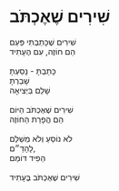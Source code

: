 # שִׁירִים שֶׁאֶכְתֹּב

שִׁירִים שֶׁכָּתַבְתִּי פַּעַם\
הֵם חוֹזֶה, עִם הֶעָתִיד\
\
כָּתַבְתָּ - נָסַעְתָּ\
שָׁבַרְתָּ \
שָׁלֵם בַּיְּצִיאָה\
\
שִׁירִים שֶׁאֶכְתֹּב הַיּוֹם\
הֵם הֲפָרַת הַחוֹזֶה\
\
לֹא נוֹסֵעַ וְלֹא מְשַׁלֵּם\
לָהָדַ״ם, \
הַפִיד דּוֹמֵם\
\
שִׁירִים שֶׁאֶכְתֹּב בֶּעָתִיד